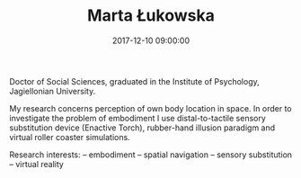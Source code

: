 ﻿---
layout: post
title:  "Marta Łukowska"
date:   2017-12-10 09:00:00
categories: people
image-file: /images/people/mlukowska.jpg
category: colab
mail: mar.lukowska@gmail.com
website: 
twitter:
researchgate: 
---

Doctor of Social Sciences, graduated in the Institute of Psychology, Jagiellonian University.

My research concerns perception of own body location in space. In order to investigate the problem of embodiment I use distal-to-tactile sensory substitution device (Enactive Torch), rubber-hand illusion paradigm and virtual roller coaster simulations.

Research interests:
– embodiment
– spatial navigation
– sensory substitution
– virtual reality



    
    
    
    
